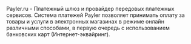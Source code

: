 Payler.ru - Платежный шлюз и провайдер передовых платежных сервисов. Система платежей Payler позволяет принимать оплату за товары и услуги в электронных магазинах в режиме онлайн различными способами, в первую очередь с использованием банковских карт (Интернет-эквайринг).
